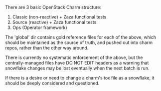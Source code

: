 There are 3 basic OpenStack Charm structure:

1. Classic (non-reactive) + Zaza functional tests
2. Source (reactive) + Zaza functional tests
3. Ops (Operator framework)

The 'global' dir contains gold reference files for each of the above,
which should be maintained as the source of truth, and pushed out
into charm repos, rather than the other way around.

There is currently no systematic enforcement of the above, but the
centrally-managed files have DO NOT EDIT headers as a warning that
snowflake changes may be lost eventually when the next batch is
run.

If there is a desire or need to change a charm's tox file as a
snowflake, it should be deeply considered and questioned.
